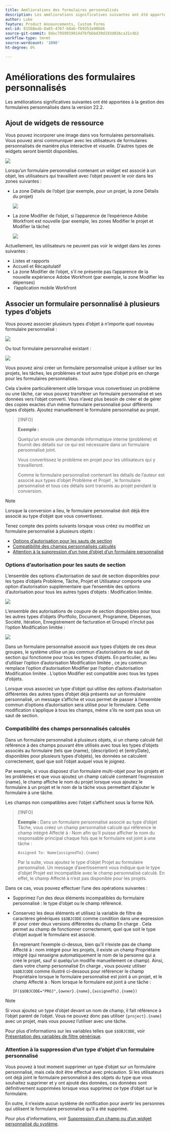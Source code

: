 ```yaml
---
title: Améliorations des formulaires personnalisés
description: Les améliorations significatives suivantes ont été apportées à la gestion des formulaires personnalisés dans la version 22.2.
author: Luke
feature: Product Announcements, Custom Forms
exl-id: 81568eab-8a65-4767-b8ab-fb9353a90bb6
source-git-commit: 8dac7959919014d7bfbbbd39d193d026ca31c4b2
workflow-type: tm+mt
source-wordcount: '1090'
ht-degree: 0%

---
```


# Améliorations des formulaires personnalisés

Les améliorations significatives suivantes ont été apportées à la gestion des formulaires personnalisés dans la version 22.2.

## Ajout de widgets de ressource

Vous pouvez incorporer une image dans vos formulaires personnalisés. Vous pouvez ainsi communiquer avec les utilisateurs de formulaires personnalisés de manière plus interactive et visuelle. D’autres types de widgets seront bientôt disponibles.

![](assets/image-in-custom-form.png)

Lorsqu’un formulaire personnalisé contenant un widget est associé à un objet, les utilisateurs qui travaillent avec l’objet peuvent le voir dans les zones suivantes :

* La zone Détails de l’objet (par exemple, pour un projet, la zone Détails du projet) &#x200B;

  ![](assets/see-image-details-page.png)

* La zone Modifier de l’objet, si l’apparence de l’expérience Adobe Workfront est nouvelle (par exemple, les zones Modifier le projet et Modifier la tâche) &#x200B;

  ![](assets/image-see-in-edit.png)

Actuellement, les utilisateurs ne peuvent pas voir le widget dans les zones suivantes : &#x200B;

* Listes et rapports
* Accueil et Récapitulatif
* La zone Modifier de l’objet, s’il ne présente pas l’apparence de la nouvelle expérience Adobe Workfront (par exemple, la zone Modifier les dépenses)
* &#x200B; l’application mobile Workfront

## Associer un formulaire personnalisé à plusieurs types d’objets

Vous pouvez associer plusieurs types d’objet à n’importe quel nouveau formulaire personnalisé :

![](assets/new-custom-form-object-types.png)

Ou tout formulaire personnalisé existant :

![](assets/add-object-type-existing-form.png)

Vous pouvez ainsi créer un formulaire personnalisé unique à utiliser sur les projets, les tâches, les problèmes et tout autre type d’objet pris en charge pour les formulaires personnalisés.

Cela s’avère particulièrement utile lorsque vous convertissez un problème ou une tâche, car vous pouvez transférer un formulaire personnalisé et ses données vers l’objet converti. Vous n’avez plus besoin de créer et de gérer des copies exactes d’un même formulaire personnalisé pour différents types d’objets. Ajoutez manuellement le formulaire personnalisé au projet.

>[!INFO]
>
>**Exemple :**
>
>Quelqu’un envoie une demande informatique interne (problème) et fournit des détails sur ce qui est nécessaire dans un formulaire personnalisé joint.
>
>Vous convertissez le problème en projet pour les utilisateurs qui y travailleront.
>
>Comme le formulaire personnalisé contenant les détails de l’auteur est associé aux types d’objet Problème et Projet , le formulaire personnalisé et tous ces détails sont transmis au projet pendant la conversion.

>[!NOTE]
>
>Lorsque la conversion a lieu, le formulaire personnalisé doit déjà être associé au type d’objet que vous convertissez.

Tenez compte des points suivants lorsque vous créez ou modifiez un formulaire personnalisé à plusieurs objets :

* [Options d’autorisation pour les sauts de section](#permission-options-for-section-breaks)
* [Compatibilité des champs personnalisés calculés](#calculated-custom-field-compatibility)
* [Attention à la suppression d’un type d’objet d’un formulaire personnalisé](#caution-about-deleting-an-object-type-from-a-custom-form)

### Options d’autorisation pour les sauts de section

L’ensemble des options d’autorisation de saut de section disponibles pour les types d’objets Problème, Tâche, Projet et Utilisateur comporte une option d’autorisation supplémentaire que l’ensemble des options d’autorisation pour tous les autres types d’objets : Modification limitée.

![](assets/section-break-permissions-limited-edit.png)

L’ensemble des autorisations de coupure de section disponibles pour tous les autres types d’objets (Portfolio, Document, Programme, Dépenses, Société, Itération, Enregistrement de facturation et Groupe) n’inclut pas l’option Modification limitée :

![](assets/section-break-permissions-no-limited-edit.png)

Dans un formulaire personnalisé associé aux types d’objets de ces deux groupes, le système utilise un jeu commun d’autorisations de saut de section qui fonctionne pour tous les types d’objets. En particulier, au lieu d’utiliser l’option d’autorisation Modification limitée , ce jeu commun remplace l’option d’autorisation Modifier par l’option d’autorisation Modification limitée . L’option Modifier est compatible avec tous les types d’objets.

Lorsque vous associez un type d’objet qui utilise des options d’autorisation différentes des autres types d’objet déjà présents sur un formulaire personnalisé, un message s’affiche et vous permet de passer à l’ensemble commun d’options d’autorisation sera utilisé pour le formulaire. Cette modification s’applique à tous les champs, même s’ils ne sont pas sous un saut de section.

### Compatibilité des champs personnalisés calculés

Dans un formulaire personnalisé à plusieurs objets, si un champ calculé fait référence à des champs pouvant être utilisés avec tous les types d’objets associés au formulaire (tels que {name}, {description} et {entryDate}, disponibles pour plusieurs types d’objets), les données se calculent correctement, quel que soit l’objet auquel vous le joignez.

Par exemple, si vous disposez d’un formulaire multi-objet pour les projets et les problèmes et que vous ajoutez un champ calculé contenant l’expression {name}, le champ affiche le nom du projet lorsque vous ajoutez le formulaire à un projet et le nom de la tâche vous permettant d’ajouter le formulaire à une tâche.

Les champs non compatibles avec l’objet s’affichent sous la forme N/A.

>[!INFO]
>
>**Exemple :** Dans un formulaire personnalisé associé au type d’objet Tâche, vous créez un champ personnalisé calculé qui référence le champ intégré Affecté à : Nom afin qu’il puisse afficher le nom du responsable principal chaque fois que le formulaire est joint à une tâche :
>
>```
>Assigned To: Name{assignedTo}.{name}
>```
>
>Par la suite, vous ajoutez le type d’objet Projet au formulaire personnalisé. Un message d’avertissement vous indique que le type d’objet Projet est incompatible avec le champ personnalisé calculé. En effet, le champ Affecté à n’est pas disponible pour les projets.

Dans ce cas, vous pouvez effectuer l’une des opérations suivantes :

* Supprimez l’un des deux éléments incompatibles du formulaire personnalisé : le type d’objet ou le champ référencé.
* Conservez les deux éléments et utilisez la variable de filtre de caractères génériques `$$OBJCODE` comme condition dans une expression IF pour créer deux versions différentes du champ En charge . Cela permet au champ de fonctionner correctement, quel que soit le type d’objet auquel le formulaire est associé.

  En reprenant l’exemple ci-dessus, bien qu’il n’existe pas de champ Affecté à : nom intégré pour les projets, il existe un champ Propriétaire intégré (qui renseigne automatiquement le nom de la personne qui a créé le projet, sauf si quelqu’un modifie manuellement ce champ). Ainsi, dans votre champ personnalisé En charge , vous pouvez utiliser `$$OBJCODE` comme illustré ci-dessous pour référencer le champ Propriétaire lorsque le formulaire personnalisé est joint à un projet, et le champ Affecté à : Nom lorsque le formulaire est joint à une tâche :

  ```
  IF($$OBJCODE="PROJ",{owner}.{name},{assignedTo}.{name})
  ```

>[!NOTE]
>
>  Si vous ajoutez un type d’objet devant un nom de champ, il fait référence à l’objet parent de l’objet. Vous ne pouvez donc pas utiliser `{project}.{name}` avec un projet, mais vous pouvez l’utiliser avec une tâche.


Pour plus d’informations sur les variables telles que `$$OBJCODE`, voir [Présentation des variables de filtre générique](/help/quicksilver/reports-and-dashboards/reports/reporting-elements/understand-wildcard-filter-variables.md).

### Attention à la suppression d’un type d’objet d’un formulaire personnalisé

Vous pouvez à tout moment supprimer un type d’objet sur un formulaire personnalisé, mais cela doit être effectué avec précaution. Si les utilisateurs ont déjà joint le formulaire personnalisé à des objets du type que vous souhaitez supprimer et y ont ajouté des données, ces données sont définitivement supprimées lorsque vous supprimez ce type d’objet sur le formulaire.

En outre, il n’existe aucun système de notification pour avertir les personnes qui utilisent le formulaire personnalisé qu’il a été supprimé.

Pour plus d’informations, voir [Suppression d’un champ ou d’un widget personnalisé du système](/help/quicksilver/administration-and-setup/customize-workfront/create-manage-custom-forms/delete-a-custom-field.md).

